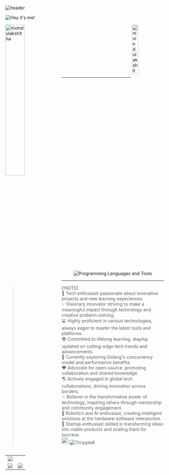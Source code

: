 ![header](https://capsule-render.vercel.app/api?type=venom&height=300&color=gradient&text=@nivindulakshitha&textBg=false&reversal=false)

![Hey it's me!](https://github.com/nivindulakshitha/nivindulakshitha/blob/35aa5732199ed2ee17f1462ad3a3df91ad89ba21/images/Banner%202.png)

<img src="https://github-stats-alpha.vercel.app/api?username=nivindulakshitha&cc=transparent&tc=aaa&ic=aaa&bc=transparent" alt="nivindulakshitha" align="right" height="20%" />

<img src="https://github-readme-stats.vercel.app/api/top-langs/?username=nivindulakshitha&layout=donut&langs_count=5&theme=transparent&hide_border=true&text_color=aaa&title_color=aaa" alt="nivindulakshitha" align="left"  width="35%" height="35%" />

<br><br><br><br><br><br><br><br><br>
<hr>
<center>

<img src="https://skillicons.dev/icons?i=java,cs,electron,npm,dotnet,tailwindcss,angular,azure,aws,bootstrap,c,cpp,css,express,flask,googlecloud,git,html,js,ubuntu,mongodb,mysql,nodejs,php,python,qt,postman,react,sass,svg,typescript,sqlite,stackoverflow,ae,anaconda,androidstudio,arduino,atom,devto,django,eclipse,ai,linkedin,md,nextjs,ps" alt="Programming Languages and Tools" title="Programming Languages and Tools" align="center"/>

</center>
<hr>


> [!NOTE]\
> 🚀 Tech enthusiast passionate about innovative projects and new learning experiences. <br>
> 💡 Visionary innovator striving to make a meaningful impact through technology and creative problem-solving. <br>
> 💻 Highly proficient in various technologies, always eager to master the latest tools and platforms. <br>
> 📚 Committed to lifelong learning, staying updated on cutting-edge tech trends and advancements. <br>
> 🌱 Currently exploring Golang's concurrency model and performance benefits. <br>
> ❤️ Advocate for open-source, promoting collaboration and shared knowledge. <br>
> 🌎 Actively engaged in global tech collaborations, driving innovation across borders. <br>
> ✨ Believer in the transformative power of technology, inspiring others through mentorship and community engagement. <br>
> 🤖 Robotics and AI enthusiast, creating intelligent solutions at the hardware-software intersection. <br>
> 🚀 Startup enthusiast skilled in transforming ideas into viable products and scaling them for success. <br>
> <img src="https://github.com/Anmol-Baranwal/Cool-GIFs-For-GitHub/assets/74038190/fa83eeb9-f4e2-4d85-93f0-688af11babf8" width="22"> <img src="https://komarev.com/ghpvc/?username=nivindulakshitha&color=lightgrey&style=for-the-badge" alt="ThrippleK" />

<table width="100%">
  <tr>
     <td colspan="2" align="center">
      <img src="https://github-profile-summary-cards.vercel.app/api/cards/profile-details?username=nivindulakshitha&theme=github_dark&hide_border=true" align="left"/>
    </td>
  </tr>
  <tr>
      <td align="center">
      <img src="http://github-profile-summary-cards.vercel.app/api/cards/productive-time?username=nivindulakshitha&theme=github_dark&utcOffset=8"/>
    </td>
      <td align = "center">      
      <img src="http://github-profile-summary-cards.vercel.app/api/cards/stats?username=nivindulakshitha&theme=github_dark"/>
    </td> 
  </tr>
</table>
